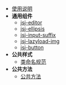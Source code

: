 * [使用说明](Readme.md)
* **通用组件**
    * [jsj-editor](components/jsj-editor/readme.md)
    * [jsj-ellipsis](components/jsj-ellipsis/readme.md)
    * [jsj-input-suffix](components/jsj-input-suffix/readme.md)
    * [jsj-lazyload-img](components/jsj-lazyload-img/readme.md)
    * [jsj-button](components/jsj-button/readme.md)
* **公共样式**
    * [类命名规范](styles.md)
* **公共方法**
    * [公共方法](utils.md)
    